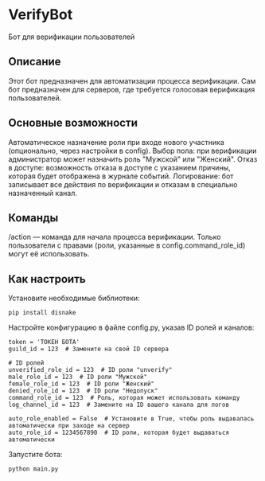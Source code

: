 # VerifyBot
Бот для верификации пользователей

## Описание

Этот бот предназначен для автоматизации процесса верификации. Сам бот предназначен для серверов, где требуется голосовая верификация пользователей.

## Основные возможности

Автоматическое назначение роли при входе нового участника (опционально, через настройки в config).
Выбор пола: при верификации администратор может назначить роль "Мужской" или "Женский".
Отказ в доступе: возможность отказа в доступе с указанием причины, которая будет отображена в журнале событий.
Логирование: бот записывает все действия по верификации и отказам в специально назначенный канал.
## Команды
/action — команда для начала процесса верификации. Только пользователи с правами (роли, указанные в config.command_role_id) могут её использовать.

## Как настроить
Установите необходимые библиотеки:
```
pip install disnake
```

Настройте конфигурацию в файле config.py, указав ID ролей и каналов:
```
token = 'ТОКЕН БОТА'
guild_id = 123  # Замените на свой ID сервера

# ID ролей
unverified_role_id = 123  # ID роли "unverify"
male_role_id = 123  # ID роли "Мужской"
female_role_id = 123  # ID роли "Женский"
denied_role_id = 123  # ID роли "Недопуск"
command_role_id = 123  # Роль, которая может использовать команду
log_channel_id = 123  # Замените на ID вашего канала для логов

auto_role_enabled = False  # Установите в True, чтобы роль выдавалась автоматически при заходе на сервер
auto_role_id = 1234567890  # ID роли, которая будет выдаваться автоматически
```
Запустите бота:
```
python main.py
